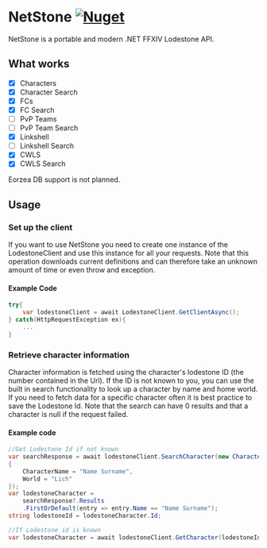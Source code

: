 # NetStone [![Nuget](https://img.shields.io/nuget/v/NetStone)](https://www.nuget.org/packages/NetStone)

NetStone is a portable and modern .NET FFXIV Lodestone API.

## What works

- [x] Characters
- [x] Character Search
- [x] FCs
- [x] FC Search
- [ ] PvP Teams
- [ ] PvP Team Search
- [x] Linkshell
- [ ] Linkshell Search
- [x] CWLS
- [x] CWLS Search

Eorzea DB support is not planned.

## Usage

### Set up the client
If you want to use NetStone you need to create one instance of the LodestoneClient and use this instance for all your requests.
Note that this operation downloads current definitions and can therefore take an unknown amount of time or even throw and exception.

#### Example Code

```C#
try{
	var lodestoneClient = await LodestoneClient.GetClientAsync();
} catch(HttpRequestException ex){
	...
}
```

### Retrieve character information
Character information is fetched using the character's lodestone ID (the number contained in the Url).
If the ID is not known to you, you can use the built in search functionality to look up a character by name and home world.
If you need to fetch data for a specific character often it is best practice to save the Lodestone Id.
Note that the search can have 0 results and that a character is null if the request failed.
#### Example code
```C#
//Get Lodestone Id if not known
var searchResponse = await lodestoneClient.SearchCharacter(new CharacterSearchQuery()
{
    CharacterName = "Name Surname",
    World = "Lich"
});
var lodestoneCharacter = 
	searchResponse?.Results
	.FirstOrDefault(entry => entry.Name == "Name Surname");
string lodestoneId = lodestoneCharacter.Id;

//If Lodestone id is known
var lodestoneCharacter = await lodestoneClient.GetCharacter(lodestoneId);

```